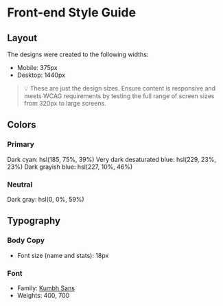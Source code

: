 # Front-end Style Guide
## Layout
The designs were created to the following widths:
- Mobile: 375px
- Desktop: 1440px
> 💡 These are just the design sizes. Ensure content is responsive and meets WCAG requirements by testing the full range of screen sizes from 320px to large screens.
## Colors
### Primary
Dark cyan: hsl(185, 75%, 39%)
Very dark desaturated blue: hsl(229, 23%, 23%)
Dark grayish blue: hsl(227, 10%, 46%)
### Neutral
Dark gray: hsl(0, 0%, 59%)
## Typography
### Body Copy
- Font size (name and stats): 18px
### Font
- Family: [Kumbh Sans](https://fonts.google.com/specimen/Kumbh+Sans)
- Weights: 400, 700
